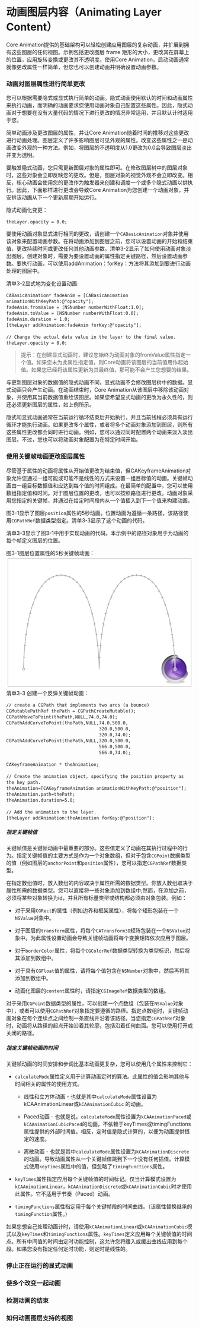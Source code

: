 # 动画图层内容（Animating Layer Content）

Core Animation提供的基础架构可以轻松创建应用图层的复杂动画，并扩展到拥有这些图层的任何视图。示例包括更改图层 frame 矩形的大小，更改其在屏幕上的位置，应用旋转变换或更改其不透明度。使用Core Animation，启动动画通常就像更改属性一样简单，但您也可以创建动画并明确设置动画参数。

### 动画对图层属性进行简单更改

您可以根据需要隐式或显式执行简单的动画。隐式动画使用默认的时间和动画属性来执行动画，而明确的动画要求您使用动画对象自己配置这些属性。因此，隐式动画对于想要在没有大量代码的情况下进行更改的情况非常适用，并且默认计时适用于您。

简单动画涉及更改图层的属性，并让Core Animation随着时间的推移对这些更改进行动画处理。图层定义了许多影响图层可见外观的属性。改变这些属性之一是动画改变外观的一种方法。例如，将图层的不透明度从1.0更改为0.0会导致图层淡出并变为透明。

要触发隐式动画，您只需更新图层对象的属性即可。在修改图层树中的图层对象时，这些对象会立即反映您的更改。但是，图层对象的视觉外观不会立即改变。相反，核心动画会使用您的更改作为触发器来创建和调度一个或多个隐式动画以供执行。因此，下面那样进行更改会导致Core Animation为您创建一个动画对象，并安排该动画从下一个更新周期开始运行。

隐式动画化变更：

```
theLayer.opacity = 0.0;
```

要使用动画对象显式进行相同的更改，请创建一个`CABasicAnimation`对象并使用该对象来配置动画参数。在将动画添加到图层之前，您可以设置动画的开始和结束值，更改持续时间或更改任何其他动画参数。清单3-2显示了如何使用动画对象淡出图层。创建对象时，需要为要设置动画的属性指定关键路径，然后设置动画参数。要执行动画，可以使用addAnimation：forKey：方法将其添加到要进行动画处理的图层中。

清单3-2显式地为变化设置动画:

```
CABasicAnimation* fadeAnim = [CABasicAnimation animationWithKeyPath:@"opacity"];
fadeAnim.fromValue = [NSNumber numberWithFloat:1.0];
fadeAnim.toValue = [NSNumber numberWithFloat:0.0];
fadeAnim.duration = 1.0;
[theLayer addAnimation:fadeAnim forKey:@"opacity"];

// Change the actual data value in the layer to the final value.
theLayer.opacity = 0.0;
```

> 提示：在创建显式动画时，建议您始终为动画对象的fromValue属性指定一个值。如果您未为此属性指定值，则Core动画将该图层的当前值用作起始值。如果您已经将该属性更新为其最终值，那可能不会产生您想要的结果。

与更新图层对象的数据值的隐式动画不同，显式动画不会修改图层树中的数据。显式动画只会产生动画。在动画结束时，Core Animation从该图层中移除该动画对象，并使用其当前数据值重绘该图层。如果您希望显式动画的更改为永久性的，则还必须更新图层的属性，如上例所示。

隐式和显式动画通常在当前运行循环结束后开始执行，并且当前线程必须具有运行循环才能执行动画。如果更改多个属性，或者将多个动画对象添加到图层，则所有这些属性更改都会同时进行动画。例如，您可以通过同时配置两个动画来淡入淡出图层。不过，您也可以将动画对象配置为在特定时间开始。

### 使用关键帧动画更改图层属性

尽管基于属性的动画将属性从开始值更改为结束值，但CAKeyframeAnimation对象允许您通过一组可能或可能不是线性的方式来设置一组目标值的动画。关键帧动画由一组目标数据值和应达到每个值的时间组成。在最简单的配置中，您可以使用数组指定值和时间。对于图层位置的更改，也可以按照路径进行更改。动画对象采用您指定的关键帧，并通过在给定时间段内从一个值插入到下一个值来构建动画。

图3-1显示了图层`position`属性的5秒动画。位置动画为遵循一条路径，该路径使用`CGPathRef`数据类型指定。清单3-3显示了这个动画的代码。

清单3-3显示了图3-1中用于实现动画的代码。本示例中的路径对象用于为动画的每个帧定义图层的位置。

图3-1图层位置属性的5秒关键帧动画：![](/assets/keyframing_2x.png)清单3-3 创建一个反弹关键帧动画：

```
// create a CGPath that implements two arcs (a bounce)
CGMutablePathRef thePath = CGPathCreateMutable();
CGPathMoveToPoint(thePath,NULL,74.0,74.0);
CGPathAddCurveToPoint(thePath,NULL,74.0,500.0,
                                   320.0,500.0,
                                   320.0,74.0);
CGPathAddCurveToPoint(thePath,NULL,320.0,500.0,
                                   566.0,500.0,
                                   566.0,74.0);

CAKeyframeAnimation * theAnimation;

// Create the animation object, specifying the position property as the key path.
theAnimation=[CAKeyframeAnimation animationWithKeyPath:@"position"];
theAnimation.path=thePath;
theAnimation.duration=5.0;

// Add the animation to the layer.
[theLayer addAnimation:theAnimation forKey:@"position"];
```

##### 指定关键帧值

关键帧值是关键帧动画中最重要的部分。这些值定义了动画在其执行过程中的行为。指定关键帧值的主要方式是作为一个对象数组，但对于包含`CGPoint`数据类型的值（例如图层的`anchorPoint`和`position`属性），您可以指定`CGPathRef`数据类型。

在指定数组值时，放入数组的内容取决于属性所需的数据类型。你放入数组取决于属性所需的数据类型。您可以直接将一些对象添加到数组中;然而，在添加之前，必须将某些对象转换为id，并且所有标量类型或结构都必须由对象包装。例如：

* 对于采用`CGRect`的属性（例如边界和框架属性），将每个矩形包装在一个`NSValue`对象中。

* 对于图层的`transform`属性，将每个`CATransform3D`矩阵包装在一个`NSValue`对象中。为此属性设置动画会导致关键帧动画将每个变换矩阵依次应用于图层。

* 对于`borderColor`属性，将每个`CGColorRef`数据类型转换为类型标识，然后将其添加到数组中。

* 对于具有`CGFloat`值的属性，请将每个值包含在`NSNumber`对象中，然后再将其添加到数组中。

* 动画化图层的`content`属性时，请指定`CGImageRef`数据类型的数组。

对于采用`CGPoint`数据类型的属性，可以创建一个点数组（包装在`NSValue`对象中），或者可以使用`CGPathRef`对象指定要遵循的路径。指定点数组时，关键帧动画对象在每个连续点之间绘制一条直线并沿着该路径。当您指定`CGPathRef`对象时，动画将从路径的起点开始沿着其轮廓，包括沿着任何曲面。您可以使用打开或关闭的路径。

##### 指定关键帧动画的时间

关键帧动画的时间安排和步调比基本动画更复杂，您可以使用几个属性来控制它：

* `calculateMode`属性定义用于计算动画定时的算法。此属性的值会影响其他与时间相关的属性的使用方式。

  * 线性和立方体动画 - 也就是其中`calculateMode`属性设置为kCAAnimationLinear或`kCAAnimationCubic` 的动画。

  * Paced动画 - 也就是说，`calculateMode`属性设置为`kCAAnimationPaced`或`kCAAnimationCubicPaced`的动画，不依赖于keyTimes或timingFunctions属性提供的外部时间值。相反，定时值是隐式计算的，以便为动画提供恒定的速度。

  * 离散动画 - 也就是其中`calculateMode`属性设置为`kCAAnimationDiscrete`的动画。导致动画属性从一个关键帧值跳到下一个没有任何插值。计算模式使用`keyTimes`属性中的值，但忽略了`timingFunctions`属性。

* `keyTimes`属性指定应用每个关键帧值的时间标记。仅当计算模式设置为`kCAAnimationLinear`，`kCAAnimationDiscrete`或`kCAAnimationCubic`时才使用此属性。它不适用于节奏（Paced）动画。

* `timingFunctions`属性指定用于每个关键帧段的时间曲线。（该属性替换继承的`timingFunction`属性。）

如果您想自己处理动画计时，请使用`kCAAnimationLinear`或`kCAAnimationCubic`模式以及`keyTimes`和`timingFunctions`属性。`keyTimes`定义应用每个关键帧值的时间点。所有中间值的时间由定时功能控制，这允许您将缓入或缓出曲线应用到每个段。如果您没有指定任何定时功能，则定时是线性的。

### 停止正在运行的显式动画

### 使多个改变一起动画

### 检测动画的结束

### 如何动画图层支持的视图



